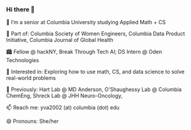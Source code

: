 ### Hi there 👋

<!--
**yva2002/yva2002** is a ✨ _special_ ✨ repository because its `README.md` (this file) appears on your GitHub profile.-->


🔭 I’m a senior at Columbia University studying Applied Math + CS 

👯 Part of: Columbia Society of Women Engineers, Columbia Data Product Initiative, Columbia Journal of Global Health

🏙️ Fellow @ hackNY, Break Through Tech AI; DS Intern @ Oden Technologies

🧠 Interested in: Exploring how to use math, CS, and data science to solve real-world problems 

🌟 Previously: Hart Lab @ MD Anderson, O'Shaughessy Lab @ Columbia ChemEng, Shreck Lab @ JHH Neuro-Oncology, 

📫 Reach me: yva2002 (at) columbia (dot) edu

😄 Pronouns: She/her
